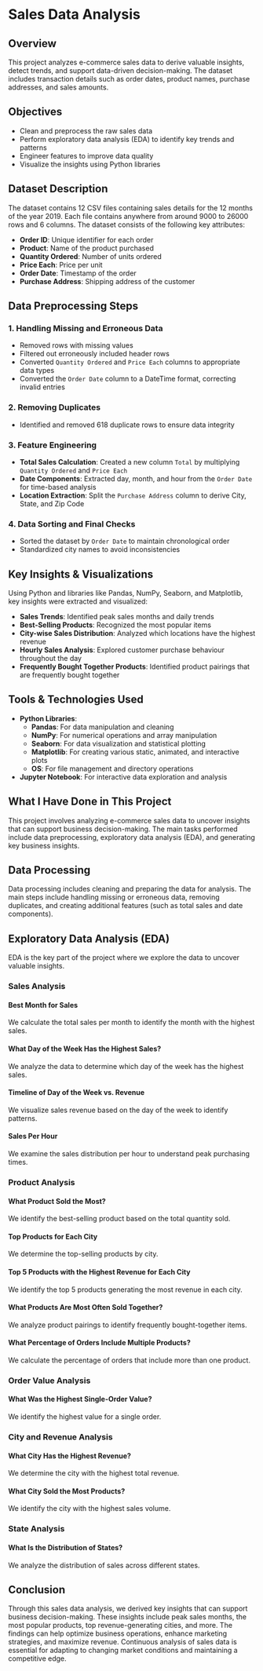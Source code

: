 # Sales Data Analysis

## Overview
This project analyzes e-commerce sales data to derive valuable insights, detect trends, and support data-driven decision-making. The dataset includes transaction details such as order dates, product names, purchase addresses, and sales amounts.

## Objectives
- Clean and preprocess the raw sales data
- Perform exploratory data analysis (EDA) to identify key trends and patterns
- Engineer features to improve data quality
- Visualize the insights using Python libraries

## Dataset Description
The dataset contains 12 CSV files containing sales details for the 12 months of the year 2019.
Each file contains anywhere from around 9000 to 26000 rows and 6 columns.
The dataset consists of the following key attributes:
- **Order ID**: Unique identifier for each order
- **Product**: Name of the product purchased
- **Quantity Ordered**: Number of units ordered
- **Price Each**: Price per unit
- **Order Date**: Timestamp of the order
- **Purchase Address**: Shipping address of the customer

## Data Preprocessing Steps

### 1. Handling Missing and Erroneous Data
- Removed rows with missing values
- Filtered out erroneously included header rows
- Converted `Quantity Ordered` and `Price Each` columns to appropriate data types
- Converted the `Order Date` column to a DateTime format, correcting invalid entries

### 2. Removing Duplicates
- Identified and removed 618 duplicate rows to ensure data integrity

### 3. Feature Engineering
- **Total Sales Calculation**: Created a new column `Total` by multiplying `Quantity Ordered` and `Price Each`
- **Date Components**: Extracted day, month, and hour from the `Order Date` for time-based analysis
- **Location Extraction**: Split the `Purchase Address` column to derive City, State, and Zip Code

### 4. Data Sorting and Final Checks
- Sorted the dataset by `Order Date` to maintain chronological order
- Standardized city names to avoid inconsistencies

## Key Insights & Visualizations
Using Python and libraries like Pandas, NumPy, Seaborn, and Matplotlib, key insights were extracted and visualized:
- **Sales Trends**: Identified peak sales months and daily trends
- **Best-Selling Products**: Recognized the most popular items
- **City-wise Sales Distribution**: Analyzed which locations have the highest revenue
- **Hourly Sales Analysis**: Explored customer purchase behaviour throughout the day
- **Frequently Bought Together Products**: Identified product pairings that are frequently bought together

## Tools & Technologies Used
- **Python Libraries**:
  - **Pandas**: For data manipulation and cleaning
  - **NumPy**: For numerical operations and array manipulation
  - **Seaborn**: For data visualization and statistical plotting
  - **Matplotlib**: For creating various static, animated, and interactive plots
  - **OS**: For file management and directory operations
- **Jupyter Notebook**: For interactive data exploration and analysis

## What I Have Done in This Project

This project involves analyzing e-commerce sales data to uncover insights that can support business decision-making. The main tasks performed include data preprocessing, exploratory data analysis (EDA), and generating key business insights.

## Data Processing

Data processing includes cleaning and preparing the data for analysis. The main steps include handling missing or erroneous data, removing duplicates, and creating additional features (such as total sales and date components).

## Exploratory Data Analysis (EDA)

EDA is the key part of the project where we explore the data to uncover valuable insights.

### Sales Analysis

#### Best Month for Sales
We calculate the total sales per month to identify the month with the highest sales.

#### What Day of the Week Has the Highest Sales?
We analyze the data to determine which day of the week has the highest sales.

#### Timeline of Day of the Week vs. Revenue
We visualize sales revenue based on the day of the week to identify patterns.

#### Sales Per Hour
We examine the sales distribution per hour to understand peak purchasing times.

### Product Analysis

#### What Product Sold the Most?
We identify the best-selling product based on the total quantity sold.

#### Top Products for Each City
We determine the top-selling products by city.

#### Top 5 Products with the Highest Revenue for Each City
We identify the top 5 products generating the most revenue in each city.

#### What Products Are Most Often Sold Together?
We analyze product pairings to identify frequently bought-together items.

#### What Percentage of Orders Include Multiple Products?
We calculate the percentage of orders that include more than one product.

### Order Value Analysis

#### What Was the Highest Single-Order Value?
We identify the highest value for a single order.

### City and Revenue Analysis

#### What City Has the Highest Revenue?
We determine the city with the highest total revenue.

#### What City Sold the Most Products?
We identify the city with the highest sales volume.

### State Analysis

#### What Is the Distribution of States?
We analyze the distribution of sales across different states.

## Conclusion

Through this sales data analysis, we derived key insights that can support business decision-making. These insights include peak sales months, the most popular products, top revenue-generating cities, and more. The findings can help optimize business operations, enhance marketing strategies, and maximize revenue. Continuous analysis of sales data is essential for adapting to changing market conditions and maintaining a competitive edge.

